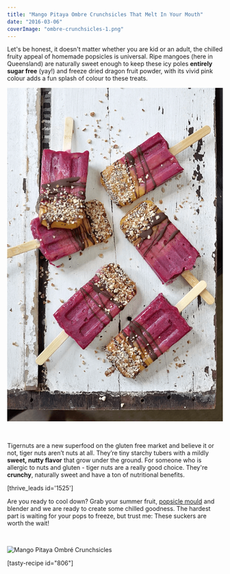 ```yaml
---
title: "Mango Pitaya Ombre Crunchsicles That Melt In Your Mouth"
date: "2016-03-06"
coverImage: "ombre-crunchsicles-1.png"
---
```


Let's be honest, it doesn't matter whether you are kid or an adult, the chilled fruity appeal of homemade popsicles is universal. Ripe mangoes (here in Queensland) are naturally sweet enough to keep these icy poles **entirely sugar free** (yay!) and freeze dried dragon fruit powder, with its vivid pink colour adds a fun splash of colour to these treats.

![Popsicles on a wooden board](images/ombre-crunch-2-1.png)

 

Tigernuts are a new superfood on the gluten free market and believe it or not, tiger nuts aren’t nuts at all. They’re tiny starchy tubers with a mildly **sweet, nutty flavor** that grow under the ground. For someone who is allergic to nuts and gluten - tiger nuts are a really good choice. They're **crunchy**, naturally sweet and have a ton of nutritional benefits.

\[thrive\_leads id='1525'\]

Are you ready to cool down? Grab your summer fruit, [popsicle mould](https://t.cfjump.com/52650/t/14846?Url=https%3a%2f%2fwww.biome.com.au%2fstainless-steel-homewares%2f14325-onyx-stainless-steel-ice-block-mould-paddle-pop-748252199133.html) and blender and we are ready to create some chilled goodness. The hardest part is waiting for your pops to freeze, but trust me: These suckers are worth the wait!

 

![Mango Pitaya Ombré Crunchsicles](images/PIN-Ombré-Crunchsicles.png)

\[tasty-recipe id="806"\]
